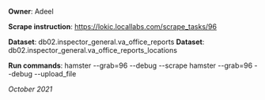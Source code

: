 **Owner**: Adeel
 
**Scrape instruction**: https://lokic.locallabs.com/scrape_tasks/96

**Dataset**: db02.inspector_general.va_office_reports
**Dataset**: db02.inspector_general.va_office_reports_locations

**Run commands**: hamster --grab=96  --debug --scrape
                  hamster --grab=96  --debug --upload_file


_October 2021_
